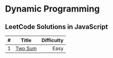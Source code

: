 # Dynamic Programming

## LeetCode Solutions in JavaScript

| #   |             Title              | Difficulty |
| --- | :----------------------------: | ---------: |
| 1   | [Two Sum](problems/two-sum.js) |       Easy |
